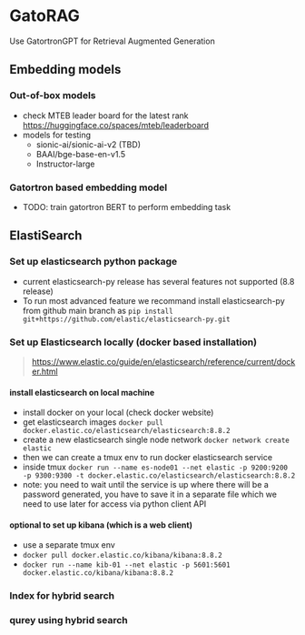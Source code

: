 # GatoRAG
Use GatortronGPT for Retrieval Augmented Generation

## Embedding models
### Out-of-box models
- check MTEB leader board for the latest rank https://huggingface.co/spaces/mteb/leaderboard
- models for testing
    - sionic-ai/sionic-ai-v2 (TBD)
    - BAAI/bge-base-en-v1.5
    - Instructor-large
### Gatortron based embedding model
- TODO: train gatortron BERT to perform embedding task


## ElastiSearch
### Set up elasticsearch python package
- current elasticsearch-py release has several features not supported (8.8 release)
- To run most advanced feature we recommand install elasticsearch-py from github main branch as `pip install git+https://github.com/elastic/elasticsearch-py.git`
### Set up Elasticsearch locally (docker based installation)
> https://www.elastic.co/guide/en/elasticsearch/reference/current/docker.html 
#### install elasticsearch on local machine
- install docker on your local (check docker website)
- get elasticsearch images `docker pull docker.elastic.co/elasticsearch/elasticsearch:8.8.2`
- create a new elasticsearch single node network `docker network create elastic`
- then we can create a tmux env to run docker elasticsearch service
- inside tmux `docker run --name es-node01 --net elastic -p 9200:9200 -p 9300:9300 -t docker.elastic.co/elasticsearch/elasticsearch:8.8.2`
- note: you need to wait until the service is up where there will be a password generated, you have to save it in a separate file which we need to use later for access via python client API
#### optional to set up kibana (which is a web client)
- use a separate tmux env
- `docker pull docker.elastic.co/kibana/kibana:8.8.2`
- `docker run --name kib-01 --net elastic -p 5601:5601 docker.elastic.co/kibana/kibana:8.8.2`
### Index for hybrid search
### qurey using hybrid search
